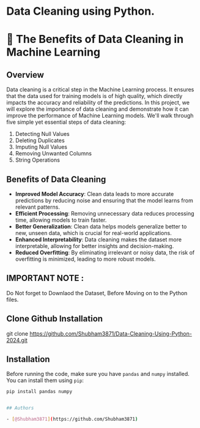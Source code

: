 
# Data Cleaning using Python. 

# 🧹 The Benefits of Data Cleaning in Machine Learning

## Overview

Data cleaning is a critical step in the Machine Learning process. It ensures that the data used for training models is of high quality, which directly impacts the accuracy and reliability of the predictions. In this project, we will explore the importance of data cleaning and demonstrate how it can improve the performance of Machine Learning models. We'll walk through five simple yet essential steps of data cleaning:

1. Detecting Null Values
2. Deleting Duplicates
3. Imputing Null Values
4. Removing Unwanted Columns
5. String Operations

## Benefits of Data Cleaning

- **Improved Model Accuracy**: Clean data leads to more accurate predictions by reducing noise and ensuring that the model learns from relevant patterns.
- **Efficient Processing**: Removing unnecessary data reduces processing time, allowing models to train faster.
- **Better Generalization**: Clean data helps models generalize better to new, unseen data, which is crucial for real-world applications.
- **Enhanced Interpretability**: Data cleaning makes the dataset more interpretable, allowing for better insights and decision-making.
- **Reduced Overfitting**: By eliminating irrelevant or noisy data, the risk of overfitting is minimized, leading to more robust models.

## IMPORTANT NOTE :

Do Not forget to Downlaod the Dataset, Before Moving on to the Python files.



##  Clone Github Installation

git clone https://github.com/Shubham3871/Data-Cleaning-Using-Python-2024.git

## Installation

Before running the code, make sure you have `pandas` and `numpy` installed. You can install them using `pip`:

```bash
pip install pandas numpy


## Authors

- [@Shubham3871](https://github.com/Shubham3871)

